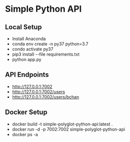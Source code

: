 # Simple Python API #

## Local Setup ##

* Install Anaconda
* conda env create -n py37 python=3.7
* condo activate py37
* pip3 install --file requirements.txt
* python app.py


## API Endpoints ##

* http://127.0.0.1:7002
* http://127.0.0.1:7002/users
* http://127.0.0.1:7002/users/bchan


## Docker Setup ##

* docker build -t simple-polyglot-python-api:latest .
* docker run -d -p 7002:7002 simple-polyglot-python-api
* docker ps -a

